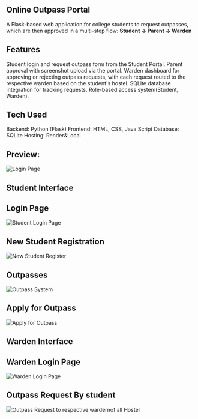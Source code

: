 ## Online Outpass Portal
A Flask-based web application for college students to request outpasses, which are then approved in a multi-step flow: **Student → Parent → Warden**
## Features
 Student login and request outpass form from the Student Portal.
 Parent approval with screenshot upload via the portal.
 Warden dashboard for approving or rejecting outpass requests, with each request routed to the respective warden based on the student's hostel.
 SQLite database integration for tracking requests.
 Role-based access system(Student, Warden).
## Tech Used
 Backend: Python (Flask)
 Frontend: HTML, CSS, Java Script
 Database: SQLite
 Hosting: Render&Local 
## Preview:
![Login Page](https://github.com/user-attachments/assets/436ffd10-6fc3-4fbb-8c7f-d05a2fb895f1)
  ## Student Interface
   ## Login Page
![Student Login Page](https://github.com/user-attachments/assets/51f08939-ec57-4acf-861f-bc760bf8aae4)
   ## New Student Registration
![New Student Register](https://github.com/user-attachments/assets/990e7d97-bcca-49cc-ab1c-a4c2cb964441)
   ## Outpasses 
![Outpass System](https://github.com/user-attachments/assets/84b49d15-3c87-4724-8952-bca0f184eadc)
  ##  Apply for Outpass
![Apply for Outpass](https://github.com/user-attachments/assets/dca7f6ee-4e95-4cb4-b913-1e56ec02b093)
 ## Warden Interface
  ## Warden Login Page
![Warden Login Page](https://github.com/user-attachments/assets/756e3864-69d1-4d60-8ca7-3e29874241c4)
  ## Outpass Request By student
![Outpass Request to respective wardernof all Hostel](https://github.com/user-attachments/assets/e938e11b-4c47-41a4-9515-4de0926929bf)








